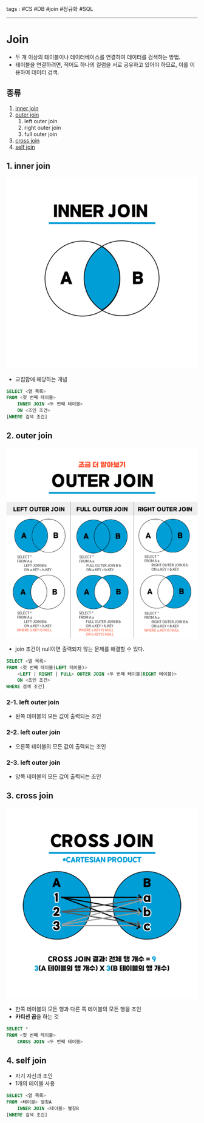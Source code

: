 tags : #CS #DB #join #정규화 #SQL 

---
# Join
- 두 개 이상의 테이블이나 데이터베이스를 연결하여 데이터를 검색하는 방법.
- 테이블을 연결하려면, 적어도 하나의 컬럼을 서로 공유하고 있어야 하므로, 이를 이용하여 데이터 검색.

## 종류
1. [inner join](#1-inner-join)
2. [outer join](#2-outer-join)
	1. left outer join
	2. right outer join
	3. full outer join
3. [cross join](#3-cross-join)
4. [self join](#4-self-join)

## 1. inner join
![img](img/image1.png)
- 교집합에 해당하는 개념
```SQL
SELECT <열 목록>
FROM <첫 번째 테이블>
	INNER JOIN <두 번째 테이블>
	ON <조인 조건>
[WHERE 검색 조건]
```

## 2. outer join
![img](img/image2.png)
- join 조건이 null이면 출력되지 않는 문제를 해결할 수 있다.
```SQL
SELECT <열 목록> 
FROM <첫 번째 테이블(LEFT 테이블)> 
	<LEFT | RIGHT | FULL> OUTER JOIN <두 번째 테이블(RIGHT 테이블)>
	ON <조인 조건> 
WHERE 검색 조건]
```

### 2-1. left outer join
- 왼쪽 테이블의 모든 값이 출력되는 조인

### 2-2. left outer join
- 오른쪽 테이블의 모든 값이 출력되는 조인

### 2-3. left outer join
- 양쪽 테이블의 모든 값이 출력되는 조인

## 3. cross join
![img](img/image3.png)
- 한쪽 테이블의 모든 행과 다른 쪽 테이블의 모든 행을 조인
- **카티션 곱**을 하는 것
```SQL
SELECT * 
FROM <첫 번째 테이블>
	CROSS JOIN <두 번째 테이블>
```

## 4. self join
- 자기 자신과 조인
- 1개의 테이블 사용
```SQL
SELECT <열 목록> 
FROM <테이블> 별칭A
	INNER JOIN <테이블> 별칭B
[WHERE 검색 조건]
```